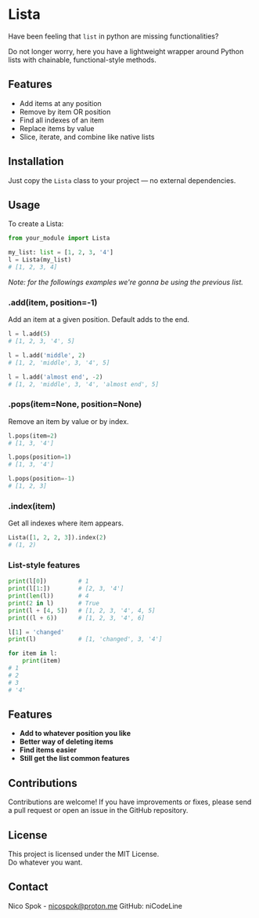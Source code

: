 # Lista

Have been feeling that ```list``` in python are missing functionalities?  

Do not longer worry, here you have a lightweight wrapper around Python lists with chainable, functional-style methods.


## Features

- Add items at any position
- Remove by item OR position
- Find all indexes of an item
- Replace items by value
- Slice, iterate, and combine like native lists

## Installation

Just copy the `Lista` class to your project — no external dependencies.

## Usage

To create a Lista:
```python
from your_module import Lista

my_list: list = [1, 2, 3, '4']
l = Lista(my_list)
# [1, 2, 3, 4]
```
*Note: for the followings examples we're gonna be using the previous list.*

### .add(item, position=-1)
Add an item at a given position. Default adds to the end.
```python
l = l.add(5)
# [1, 2, 3, '4', 5]

l = l.add('middle', 2)
# [1, 2, 'middle', 3, '4', 5]

l = l.add('almost end', -2)
# [1, 2, 'middle', 3, '4', 'almost end', 5]

```

### .pops(item=None, position=None)
Remove an item by value or by index.

```python
l.pops(item=2)   
# [1, 3, '4']

l.pops(position=1)
# [1, 3, '4']

l.pops(position=-1)
# [1, 2, 3]
```

### .index(item)
Get all indexes where item appears.

```python
Lista([1, 2, 2, 3]).index(2)
# (1, 2)
```

### List-style features


```python
print(l[0])         # 1
print(l[1:])        # [2, 3, '4']
print(len(l))       # 4
print(2 in l)       # True
print(l + [4, 5])   # [1, 2, 3, '4', 4, 5]
print((l + 6))      # [1, 2, 3, '4', 6]

l[1] = 'changed'
print(l)            # [1, 'changed', 3, '4']

for item in l:
    print(item)     
# 1
# 2
# 3
# '4'
```

## Features

- **Add to whatever position you like**
- **Better way of deleting items**
- **Find items easier**
- **Still get the list common features**


## Contributions

Contributions are welcome! If you have improvements or fixes, please send a pull request or open an issue in the GitHub repository.

## License

This project is licensed under the MIT License.  
Do whatever you want.

## Contact

Nico Spok - nicospok@proton.me
GitHub: niCodeLine
